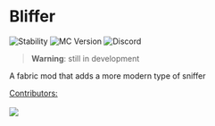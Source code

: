 # Bliffer

![Stability](https://img.shields.io/badge/Stability-Experimental-%23ff0000?labelColor=%23009900&link=https%3A%2F%2Fdiscord.gg%2FzRCt3m7waU
) ![MC Version](https://img.shields.io/badge/MC_Version-1_20_1-%23009900?logo=minecraft) ![Discord](https://img.shields.io/badge/Discord-Support_%26_Updates-%23009900?logo=discord&logoColor=%23ffffff&labelColor=blue&link=https%3A%2F%2Fdiscord.gg%2FzRCt3m7waU
)

> **Warning**: still in development

A fabric mod that adds a more modern type of sniffer

<a href="https://github.com/FloppaG/Bliffer-Java/graphs/contributors">
  Contributors:
  <br>
  <br>
  <img src="https://contrib.rocks/image?repo=FloppaG/Bliffer-Java" />
</a>
